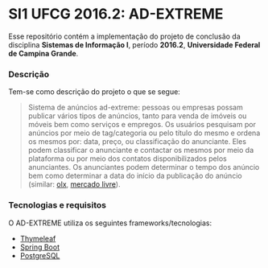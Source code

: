 SI1 UFCG 2016.2: AD-EXTREME
===

Esse repositório contém a implementação do projeto de conclusão da disciplina **Sistemas de Informação I**, período **2016.2**, **Universidade Federal de Campina Grande**.

### Descrição
Tem-se como descrição do projeto o que se segue:

> Sistema de anúncios ad-extreme: pessoas ou empresas possam publicar vários tipos de anúncios, tanto para venda de imóveis ou móveis bem como serviços e empregos. Os usuários pesquisam por anúncios por meio de tag/categoria ou pelo título do mesmo e ordena os mesmos por: data, preço, ou classificação do anunciante. Eles podem classificar o anunciante e contactar os mesmos por meio da plataforma ou por meio dos contatos disponibilizados pelos anunciantes. Os anunciantes podem determinar o tempo dos anúncio bem como determinar a data do início da publicação do anúncio (similar: [olx](www.olx.com.br), [mercado livre](www.mercadolivre.com.br)).

### Tecnologias e requisitos
O AD-EXTREME utiliza os seguintes frameworks/tecnologias:

* [Thymeleaf](http://www.thymeleaf.org)
* [Spring Boot](https://projects.spring.io/spring-boot/)
* [PostgreSQL](https://www.postgresql.org/)
